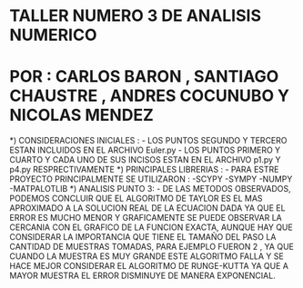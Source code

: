 # TALLER NUMERO 3 DE ANALISIS NUMERICO
# POR : CARLOS BARON , SANTIAGO CHAUSTRE , ANDRES COCUNUBO Y NICOLAS MENDEZ

*) CONSIDERACIONES INICIALES : 
	- LOS PUNTOS SEGUNDO Y TERCERO ESTAN INCLUIDOS EN EL ARCHIVO Euler.py
	- LOS PUNTOS PRIMERO Y CUARTO Y CADA UNO DE SUS INCISOS ESTAN EN EL ARCHIVO p1.py Y p4.py RESPRECTIVAMENTE
*) PRINCIPALES LIBRERIAS :
	- PARA ESTRE PROYECTO PRINCIPALMENTE SE UTILIZARON :
		-SCYPY
		-SYMPY
		-NUMPY
		-MATPALOTLIB
*) ANALISIS PUNTO 3:
	- DE LAS METODOS OBSERVADOS, PODEMOS CONCLUIR QUE EL ALGORITMO DE TAYLOR ES EL MAS APROXIMADO A LA 
	SOLUCION REAL DE LA ECUACION DADA YA QUE EL ERROR ES MUCHO MENOR Y GRAFICAMENTE SE PUEDE OBSERVAR LA CERCANIA
	CON EL GRAFICO DE LA FUNCION EXACTA, AUNQUE HAY QUE CONSIDERAR LA IMPORTANCIA QUE TIENE EL TAMAÑO DEL PASO LA
        CANTIDAD DE MUESTRAS TOMADAS, PARA EJEMPLO FUERON 2 , YA QUE CUANDO LA MUESTRA ES MUY GRANDE ESTE ALGORITMO 
	FALLA Y SE HACE MEJOR CONSIDERAR EL ALGORITMO DE RUNGE-KUTTA YA QUE A MAYOR MUESTRA EL ERROR DISMINUYE
	DE MANERA EXPONENCIAL.

